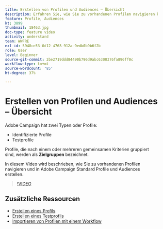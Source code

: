```yaml
---
title: Erstellen von Profilen und Audiences – Übersicht
description: Erfahren Sie, wie Sie zu vorhandenen Profilen navigieren können und wie Sie Profile und Audiences erstellen.
feature: Profile, Audiences
kt: 3899
thumbnail: 18463.jpg
doc-type: feature video
activity: understand
team: WWFRE
exl-id: 5948ce53-0d12-4768-912a-9edb0b9b6f2b
role: User
level: Beginner
source-git-commit: 2be2719ddd84490b796d9abc6300376fa896ff0c
workflow-type: tm+mt
source-wordcount: '85'
ht-degree: 37%

---
```


# Erstellen von Profilen und Audiences – Übersicht

Adobe Campaign hat zwei Typen oder Profile:

* Identifizierte Profile
* Testprofile

Profile, die nach einem oder mehreren gemeinsamen Kriterien gruppiert sind, werden als **Zielgruppen** bezeichnet.

In diesem Video wird beschrieben, wie Sie zu vorhandenen Profilen navigieren und in Adobe Campaign Standard Profile und Audiences erstellen.

>[!VIDEO](https://video.tv.adobe.com/v/18463/?quality=12)

## Zusätzliche Ressourcen

* [Erstellen eines Profils](/help/profiles-and-audiences/creating-a-profile.md)
* [Erstellen eines Testprofils](/help/profiles-and-audiences/test-profiles.md)
* [Importieren von Profilen mit einem Workflow](/help/managing-processes-and-data/importing-profiles.md)
